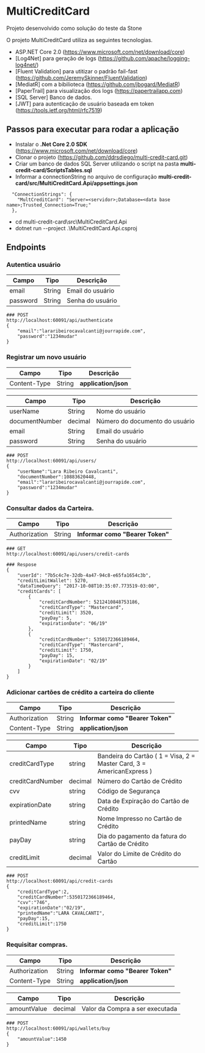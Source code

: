 # MultiCreditCard

Projeto desenvolvido como solução do teste da Stone

O projeto MultiCreditCard utiliza as seguintes tecnologias.

* ASP.NET Core 2.0 (https://www.microsoft.com/net/download/core)
* [Log4Net] para geração de logs (https://github.com/apache/logging-log4net/)
* [Fluent Validation] para utitizar o padrão fail-fast (https://github.com/JeremySkinner/FluentValidation)
* [MediatR] com a bibilioteca (https://github.com/jbogard/MediatR)
* [PaperTrail] para visualização dos logs (https://papertrailapp.com) 
* [SQL Server] Banco de dados.
* [JWT] para autenticação de usuário baseada em token (https://tools.ietf.org/html/rfc7519)


## Passos para executar para rodar a aplicação

* Instalar o **.Net Core 2.0 SDK** (https://www.microsoft.com/net/download/core)
* Clonar o projeto (https://github.com/ddrsdiego/multi-credit-card.git)
* Criar um banco de dados SQL Server utilizando o script na pasta **multi-credit-card/ScriptsTables.sql**
* Informar a connectionString no arquivo de configuração **multi-credit-card/src/MultiCreditCard.Api/appsettings.json**
```
  "ConnectionStrings": {
    "MultCreditCard": "Server=<servidor>;Database=<data base name>;Trusted_Connection=True;"
  },
```  
* cd multi-credit-card\src\MultiCreditCard.Api
* dotnet run --project .\MultiCreditCard.Api.csproj

## Endpoints

### Autentica usuário
| Campo     | Tipo     |Descrição
| --------- | -------- |------------- |
| email     | String   | Email do usuário
| password  | String   | Senha do usuário

```
### POST
http://localhost:60091/api/authenticate
{
	"email":"lararibeirocavalcanti@jourrapide.com",
	"password":"1234mudar"
}
```

### Registrar um novo usuário
| Campo          | Tipo   |Descrição
| -------------  | ------ |------------- |
| Content-Type   | String |**application/json**

| Campo           | Tipo          |Descrição
| -------------   | ------------- |------------- |
| userName        | String        | Nome do usuário
| documentNumber  | decimal       | Número do documento do usuário
| email           | String        | Email do usuário
| password        | String        | Senha do usuário

```
### POST
http://localhost:60091/api/users/
{
	"userName":"Lara Ribeiro Cavalcanti",
	"documentNumber":10883620448,
	"email":"lararibeirocavalcanti@jourrapide.com",
	"password":"1234mudar"
}
```

### Consultar dados da Carteira.
| Campo          | Tipo   |Descrição
| -------------  | ------ |------------- |
| Authorization  | String |**Informar como "Bearer Token"**

```
### GET
http://localhost:60091/api/users/credit-cards
```

```
### Respose
{
    "userId": "7b5c4c7e-32db-4a47-94c8-e65fa1654c3b",
    "creditLimitWallet": 5270,
    "dataTimeQuery": "2017-10-08T10:35:07.773519-03:00",
    "creditCards": [
        {
            "creditCardNumber": 5212410848753186,
            "creditCardType": "Mastercard",
            "creditLimit": 3520,
            "payDay": 5,
            "expirationDate": "06/19"
        },
        {
            "creditCardNumber": 5350172366189464,
            "creditCardType": "Mastercard",
            "creditLimit": 1750,
            "payDay": 15,
            "expirationDate": "02/19"
        }
    ]
}
```

### Adicionar cartões de crédito a carteira do cliente

| Campo          | Tipo   |Descrição
| -------------  | ------ |------------- |
| Authorization  | String |**Informar como "Bearer Token"**
| Content-Type   | String |**application/json**

| Campo            | Tipo     |Descrição
| -------------    | ---------|------------- |
| creditCardType   | string   | Bandeira do Cartão ( 1 = Visa, 2 = Master Card, 3 = AmericanExpress )
| creditCardNumber | decimal  | Número do Cartão de Crédito
| cvv              | string   | Código de Segurança
| expirationDate   | string   | Data de Expiração do Cartão de Crédito
| printedName      | string   | Nome Impresso no Cartão de Crédito
| payDay           | string   | Dia do pagamento da fatura do Cartão de Crédito
| creditLimit      | decimal  | Valor do Limite de Crédito do Cartão

```
### POST
http://localhost:60091/api/credit-cards
{
	"creditCardType":2,
	"creditCardNumber":5350172366189464,
	"cvv":"746",	
	"expirationDate":"02/19",	
	"printedName":"LARA CAVALCANTI",
	"payDay":15,
	"creditLimit":1750
}
```
### Requisitar compras.

| Campo          | Tipo   |Descrição
| -------------  | ------ |------------- |
| Authorization  | String |**Informar como "Bearer Token"**
| Content-Type   | String |**application/json**

| Campo            | Tipo     |Descrição
| -------------    | ---------|------------- |
| amountValue      | decimal  | Valor da Compra a ser executada

```
### POST
http://localhost:60091/api/wallets/buy
{
	"amountValue":1450
}
```